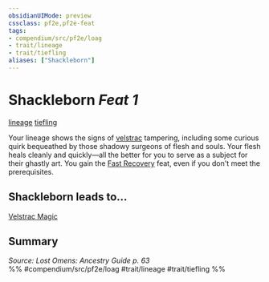 ```yaml
---
obsidianUIMode: preview
cssclass: pf2e,pf2e-feat
tags:
- compendium/src/pf2e/loag
- trait/lineage
- trait/tiefling
aliases: ["Shackleborn"]
---
```

# Shackleborn  *Feat 1*  
[lineage](../../rules/traits/lineage-apg.md)  [tiefling](../../rules/traits/tiefling-b1.md)  


Your lineage shows the signs of [velstrac](../../rules/traits/velstrac-b2.md) tampering, including some curious quirk bequeathed by those shadowy surgeons of flesh and souls. Your flesh heals cleanly and quickly—all the better for you to serve as a subject for their ghastly art. You gain the [Fast Recovery](fast-recovery.md) feat, even if you don't meet the prerequisites.

## Shackleborn leads to...

[Velstrac Magic](velstrac-magic-loag.md)

## Summary

*Source: Lost Omens: Ancestry Guide p. 63*  
%% #compendium/src/pf2e/loag #trait/lineage #trait/tiefling %%